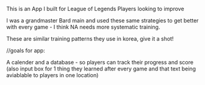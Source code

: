 This is an App I built for League of Legends Players looking to improve

I was a grandmaster Bard main and used these same strategies to get better with every game - I think NA needs more systematic training.

These are similar training patterns they use in korea, give it a shot!

//goals for app:

A calender and a database - so players can track their progress and score (also input box for 1 thing they learned after every game and that text being aviablable to players in one location)

